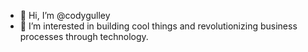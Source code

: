 - 👋 Hi, I’m @codygulley
- 👀 I’m interested in building cool things and revolutionizing business processes through technology.
<!---
codygulley/codygulley is a ✨ special ✨ repository because its `README.md` (this file) appears on your GitHub profile.
You can click the Preview link to take a look at your changes.
--->
